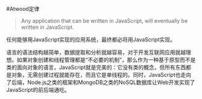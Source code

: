#Atwood定律
>Any application that can be written in JavaScript, will eventually be written in JavaScript.

任何能够用JavaScript实现的应用系统，最终都必将用JavaScript实现。

语言的语法结构越简单，数据提取和分析就越容易，对于开发互联网应用就越理想。如果对象创建和线程管理都是“不必要的机制”，那么作为一种基于原型而不是类的面向对象的语言，JavaScript就是完美的：它没有类的概念，但所有东西都是对象，无需创建过程就能存在，而且它是单线程的。同时，JavaScript也走向了后端，Node.js之类的框架和MongoDB之类的NoSQL数据库让Web开发实现了JavaScript的前后端通吃。
